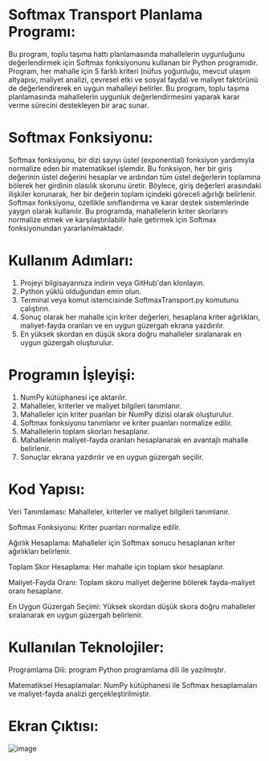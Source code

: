 # Softmax Transport Planlama Programı:
  Bu program, toplu taşıma hattı planlamasında mahallelerin uygunluğunu değerlendirmek için Softmax fonksiyonunu kullanan bir Python programıdır. Program, her mahalle için 5 farklı kriteri (nüfus yoğunluğu, mevcut ulaşım altyapısı, maliyet analizi, çevresel etki ve sosyal fayda) ve maliyet faktörünü de değerlendirerek en uygun mahalleyi belirler.
Bu program, toplu taşıma planlamasında mahallelerin uygunluk değerlendirmesini yaparak karar verme sürecini destekleyen bir araç sunar.
# Softmax Fonksiyonu:
Softmax fonksiyonu, bir dizi sayıyı üstel (exponential) fonksiyon yardımıyla normalize eden bir matematiksel işlemdir. Bu fonksiyon, her bir giriş değerinin üstel değerini hesaplar ve ardından tüm üstel değerlerin toplamına bölerek her girdinin olasılık skorunu üretir. Böylece, giriş değerleri arasındaki ilişkiler korunarak, her bir değerin toplam içindeki göreceli ağırlığı belirlenir. Softmax fonksiyonu, özellikle sınıflandırma ve karar destek sistemlerinde yaygın olarak kullanılır. Bu programda, mahallelerin kriter skorlarını normalize etmek ve karşılaştırılabilir hale getirmek için Softmax fonksiyonundan yararlanılmaktadır.
# Kullanım Adımları:
1. Projeyi bilgisayarınıza indirin veya GitHub'dan klonlayın.
2. Python yüklü olduğundan emin olun.
3. Terminal veya komut istemcisinde SoftmaxTransport.py komutunu çalıştırın.
4. Sonuç olarak her mahalle için kriter değerleri, hesaplana kriter ağırlıkları, maliyet-fayda oranları ve en uygun güzergah ekrana yazdırılır.
5. En yüksek skordan en düşük skora doğru mahalleler sıralanarak en uygun güzergah oluşturulur.
# Programın İşleyişi:
1. NumPy kütüphanesi içe aktarılır.
2. Mahalleler, kriterler ve maliyet bilgileri tanımlanır.
3. Mahalleler için kriter puanları bir NumPy dizisi olarak oluşturulur.
4. Softmax fonksiyonu tanımlanır ve kriter puanları normalize edilir.
5. Mahallelerin toplam skorları hesaplanır.
6. Mahallelerin maliyet-fayda oranları hesaplanarak en avantajlı mahalle belirlenir.
7. Sonuçlar ekrana yazdırılır ve en uygun güzergah seçilir.
# Kod Yapısı:
Veri Tanımlaması: Mahalleler, kriterler ve maliyet bilgileri tanımlanır.

Softmax Fonksiyonu: Kriter puanları normalize edilir.

Ağırlık Hesaplama: Mahalleler için Softmax sonucu hesaplanan kriter ağırlıkları belirlenir.

Toplam Skor Hesaplama: Her mahalle için toplam skor hesaplanır.

Maliyet-Fayda Oranı: Toplam skoru maliyet değerine bölerek fayda-maliyet oranı hesaplanır.

En Uygun Güzergah Seçimi: Yüksek skordan düşük skora doğru mahalleler sıralanarak en uygun güzergah belirlenir.
# Kullanılan Teknolojiler:
Programlama Dili: program Python programlama dili ile yazılmıştır.

Matematiksel Hesaplamalar: NumPy kütüphanesi ile Softmax hesaplamaları ve maliyet-fayda analizi gerçekleştirilmiştir.
# Ekran Çıktısı:
![image](https://github.com/user-attachments/assets/2a6b006f-3270-4a1e-8889-7f7012d622cf)



